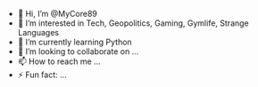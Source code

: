 - 👋 Hi, I’m @MyCore89
- 👀 I’m interested in Tech, Geopolitics, Gaming, Gymlife, Strange Languages
- 🌱 I’m currently learning Python
- 💞️ I’m looking to collaborate on ...
- 📫 How to reach me ...
- ⚡ Fun fact: ...

<!---
MyCore89/MyCore89 is a ✨ special ✨ repository because its `README.md` (this file) appears on your GitHub profile.
You can click the Preview link to take a look at your changes.
--->
